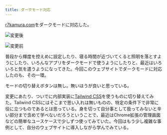 ```yaml
---
title: ダークモード対応
---
```

[r7kamura.com](https://r7kamura.com/)をダークモードに対応した。

![](https://lh3.googleusercontent.com/ZFvKlrwlNbcdAfnjBpmubL-vV-u1WyaVX_PERMqdYhRyxfjE54I-mnGCc8_4ODfAueaqDoedy010OoqdaOzPppurVc7Ztqn6ac7x-M2jmcVvWqS8EWvNXKn3_sMkpQAmCkRz13JkBbs6RSldUtNHhjwTgQ1xX-nnmbAccomRup-5H_VYHuh3N41N "変更後")

![](https://lh5.googleusercontent.com/tfZxTfQSW_9TTYjsRjR94Pljv4MtHzUdskfG8qHG0nevodTHgGI9SoC0cPNOw6_NBNksKEX08jLWtzf0ssG-B5vcQkfaiyjgWLr5ojNacKxU2py06nV12K6rvZxDd1ZgE6uexOUfIyKkXQthjXNExL-ff4axUFbSKoqk-F6UIdFQS0b-zYC1DjPl "変更前")

普段から輝度を控えめに設定したり、寝る時間が近づいてくると照明を落とすようにしたり、いろんなアプリをダークモードで使うようにしたりと、最近はいろいろと気を遣うようになってきた。今回このウェブサイトでダークモードに対応したのも、その一環。

モードの切り替えボタンは無し。無いほうが良いと思っている。

変更にあたり、ついでに内部実装に[Tailwind CSS](https://tailwindcss.com/)を使うものに切り替えてみた。Tailwind CSSにはそこまで思い入れは無いものの、特定の条件下で非常に役に立つものであるとは思っている。身を切って自分事として扱ってみないと辛い部分まで含めて学べないだろうということで、最近はChrome拡張の管理画面などの簡単なユースケースで少しずつ使ってみていた。今回はもう少し複雑な事例として、自分のウェブサイトに導入しながら学んでみている。
